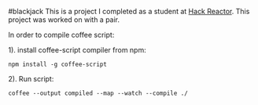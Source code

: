 #blackjack
This is a project I completed as a student at [Hack Reactor](http://hackreactor.com). This project was worked on with a pair.

In order to compile coffee script: 


1). install coffee-script compiler from npm: 
  
  ```shell
npm install -g coffee-script
```
  
2). Run script: 
  ```shell
  coffee --output compiled --map --watch --compile ./
```
